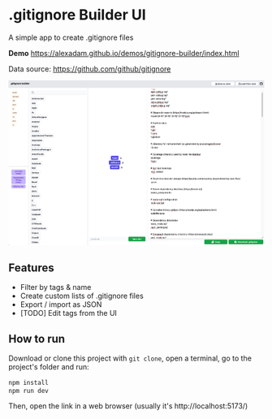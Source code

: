# .gitignore Builder UI

A simple app to create .gitignore files

**Demo** https://alexadam.github.io/demos/gitignore-builder/index.html

Data source: https://github.com/github/gitignore

![img.png](img.png)

## Features

- Filter by tags & name 
- Create custom lists of .gitignore files
- Export / import as JSON
- [TODO] Edit tags from the UI

## How to run

Download or clone this project with `git clone`, open a terminal, go to the project's folder and run:

```shell
npm install
npm run dev
```

Then, open the link in a web browser (usually it's http://localhost:5173/)
